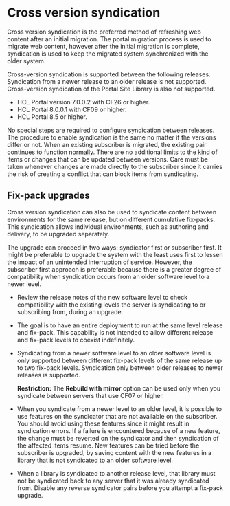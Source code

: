 # Cross version syndication

Cross version syndication is the preferred method of refreshing web content after an initial migration. The portal migration process is used to migrate web content, however after the initial migration is complete, syndication is used to keep the migrated system synchronized with the older system.

Cross-version syndication is supported between the following releases. Syndication from a newer release to an older release is not supported. Cross-version syndication of the Portal Site Library is also not supported.

-   HCL Portal version 7.0.0.2 with CF26 or higher.
-   HCL Portal 8.0.0.1 with CF09 or higher.
-   HCL Portal 8.5 or higher.

No special steps are required to configure syndication between releases. The procedure to enable syndication is the same no matter if the versions differ or not. When an existing subscriber is migrated, the existing pair continues to function normally. There are no additional limits to the kind of items or changes that can be updated between versions. Care must be taken whenever changes are made directly to the subscriber since it carries the risk of creating a conflict that can block items from syndicating.

## Fix-pack upgrades

Cross version syndication can also be used to syndicate content between environments for the same release, but on different cumulative fix-packs. This syndication allows individual environments, such as authoring and delivery, to be upgraded separately.

The upgrade can proceed in two ways: syndicator first or subscriber first. It might be preferable to upgrade the system with the least uses first to lessen the impact of an unintended interruption of service. However, the subscriber first approach is preferable because there is a greater degree of compatibility when syndication occurs from an older software level to a newer level.

-   Review the release notes of the new software level to check compatibility with the existing levels the server is syndicating to or subscribing from, during an upgrade.
-   The goal is to have an entire deployment to run at the same level release and fix-pack. This capability is not intended to allow different release and fix-pack levels to coexist indefinitely.
-   Syndicating from a newer software level to an older software level is only supported between different fix-pack levels of the same release up to two fix-pack levels. Syndication only between older releases to newer releases is supported.

    **Restriction:** The **Rebuild with mirror** option can be used only when you syndicate between servers that use CF07 or higher.

-   When you syndicate from a newer level to an older level, it is possible to use features on the syndicator that are not available on the subscriber. You should avoid using these features since it might result in syndication errors. If a failure is encountered because of a new feature, the change must be reverted on the syndicator and then syndication of the affected items resume. New features can be tried before the subscriber is upgraded, by saving content with the new features in a library that is not syndicated to an older software level.
-   When a library is syndicated to another release level, that library must not be syndicated back to any server that it was already syndicated from. Disable any reverse syndicator pairs before you attempt a fix-pack upgrade.


